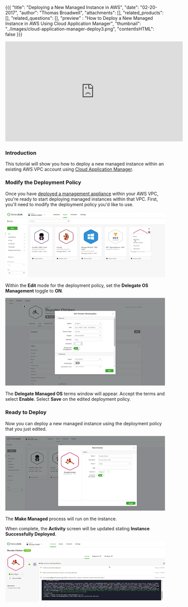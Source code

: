 {{{
  "title": "Deploying a New Managed Instance in AWS",
  "date": "02-20-2017",
  "author": "Thomas Broadwell",
  "attachments": [],
  "related_products": [],
  "related_questions": [],
  "preview" : "How to Deploy a New Managed Instance in AWS Using Cloud Application Manager",
  "thumbnail": "../images/cloud-application-manager-deploy3.png",
  "contentIsHTML": false
}}}

<iframe width="560" height="315" src="https://player.vimeo.com/video/204249861" frameborder="0" allowfullscreen></iframe>

### Introduction

This tutorial will show you how to deploy a new managed instance within an existing AWS VPC account using [Cloud Application Manager](https://www.ctl.io/cloud-application-manager).

### Modify the Deployment Policy

Once you have [deployed a management appliance](./making-instance-managed-cloud-application-manager.md) within your AWS VPC, you're ready to start deploying managed instances within that VPC. First, you'll need to modify the deployment policy you'd like to use.

![Edit the Deployment Policy](../images/cloud-application-manager-deploy1.png)

Within the **Edit** mode for the deployment policy, set the **Delegate OS Management** toggle to **ON**.

![Delegate OS Management](../images/cloud-application-manager-deploy2.png)

The **Delegate Managed OS** terms window will appear. Accept the terms and select **Enable**. Select **Save** on the edited deployment policy.

### Ready to Deploy

Now you can deploy a new managed instance using the deployment policy that you just edited.

![Deploy a New Managed Instance](../images/cloud-application-manager-deploy4.png)

The **Make Managed** process will run on the instance.

When complete, the **Activity** screen will be updated stating **Instance Successfully Deployed**.

![Instance Successfully Deployed](../images/cloud-application-manager-deploy5.png)
